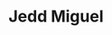 ---
title: "Jedd Miguel"
image: "images/team/default.svg"
jobtitle: "Alumni - Build Captian"
igurl: ""
ghurl: 
liurl: ""
weight: 3
years:  
---